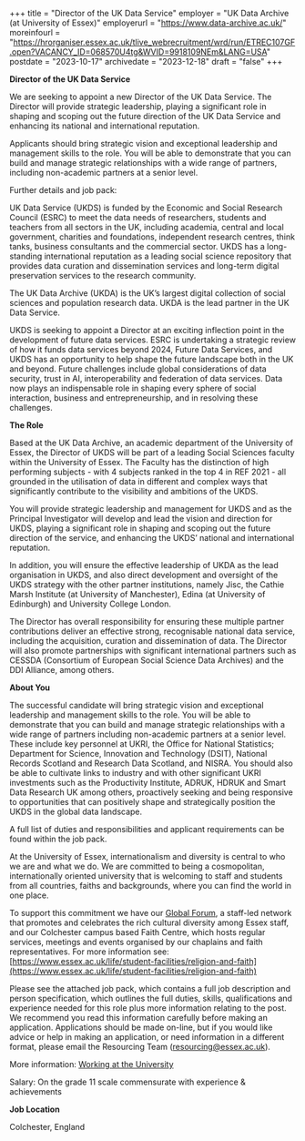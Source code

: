 +++
title = "Director of the UK Data Service"
employer = "UK Data Archive (at University of Essex)"
employerurl = "https://www.data-archive.ac.uk/"
moreinfourl = "https://hrorganiser.essex.ac.uk/tlive_webrecruitment/wrd/run/ETREC107GF.open?VACANCY_ID=068570U4tg&WVID=9918109NEm&LANG=USA"
postdate = "2023-10-17"
archivedate = "2023-12-18"
draft = "false"
+++

**Director of the UK Data Service**

We are seeking to appoint a new Director of the UK Data Service. The Director will provide strategic leadership, playing a significant role in shaping and scoping out the future direction of the UK Data Service and enhancing its national and international reputation.

Applicants should bring strategic vision and exceptional leadership and management skills to the role. You will be able to demonstrate that you can build and manage strategic relationships with a wide range of partners, including non-academic partners at a senior level.

Further details and job pack:

UK Data Service (UKDS) is funded by the Economic and Social Research Council (ESRC) to meet the data needs of researchers, students and teachers from all sectors in the UK, including academia, central and local government, charities and foundations, independent research centres, think tanks, business consultants and the commercial sector. UKDS has a long-standing international reputation as a leading social science repository that provides data curation and dissemination services and long-term digital preservation services to the research community.

The UK Data Archive (UKDA) is the UK’s largest digital collection of social sciences and population research data. UKDA is the lead partner in the UK Data Service.

UKDS is seeking to appoint a Director at an exciting inflection point in the development of future data services. ESRC is undertaking a strategic review of how it funds data services beyond 2024, Future Data Services, and UKDS has an opportunity to help shape the future landscape both in the UK and beyond.  Future challenges include global considerations of data security, trust in AI, interoperability and federation of data services. Data now plays an indispensable role in shaping every sphere of social interaction, business and entrepreneurship, and in resolving these challenges.

**The Role**

Based at the UK Data Archive, an academic department of the University of Essex, the Director of UKDS will be part of a leading Social Sciences faculty within the University of Essex. The Faculty has the distinction of high performing subjects - with 4 subjects ranked in the top 4 in REF 2021 - all grounded in the utilisation of data in different and complex ways that significantly contribute to the visibility and ambitions of the UKDS.

You will provide strategic leadership and management for UKDS and as the Principal Investigator will develop and lead the vision and direction for UKDS, playing a significant role in shaping and scoping out the future direction of the service, and enhancing the UKDS’ national and international reputation.

In addition, you will ensure the effective leadership of UKDA as the lead organisation in UKDS, and also direct development and oversight of the UKDS strategy with the other partner institutions, namely Jisc, the Cathie Marsh Institute (at University of Manchester), Edina (at University of Edinburgh) and University College London.

The Director has overall responsibility for ensuring these multiple partner contributions deliver an effective strong, recognisable national data service, including the acquisition, curation and dissemination of data.  The Director will also promote partnerships with significant international partners such as CESSDA (Consortium of European Social Science Data Archives) and the DDI Alliance, among others.

 
**About You**

The successful candidate will bring strategic vision and exceptional leadership and management skills to the role.  You will be able to demonstrate that you can build and manage strategic relationships with a wide range of partners including non-academic partners at a senior level.  These include key personnel at UKRI, the Office for National Statistics; Department for Science, Innovation and Technology (DSIT), National Records Scotland and Research Data Scotland, and NISRA.  You should also be able to cultivate links to industry and with other significant UKRI investments such as the Productivity Institute, ADRUK, HDRUK and Smart Data Research UK among others, proactively seeking and being responsive to opportunities that can positively shape and strategically position the UKDS in the global data landscape.

A full list of duties and responsibilities and applicant requirements can be found within the job pack.

At the University of Essex, internationalism and diversity is central to who we are and what we do. We are committed to being a cosmopolitan, internationally oriented university that is welcoming to staff and students from all countries, faiths and backgrounds, where you can find the world in one place.

To support this commitment we have our [Global Forum](https://www.essex.ac.uk/staff/diversity-and-inclusion/global-forum), a staff-led network that promotes and celebrates the rich cultural diversity among Essex staff, and our Colchester campus based Faith Centre, which hosts regular services, meetings and events organised by our chaplains and faith representatives. For more information see: [https://www.essex.ac.uk/life/student-facilities/religion-and-faith](https://www.essex.ac.uk/life/student-facilities/religion-and-faith)

Please see the attached job pack, which contains a full job description and person specification, which outlines the full duties, skills, qualifications and experience needed for this role plus more information relating to the post. We recommend you read this information carefully before making an application.  Applications should be made on-line, but if you would like advice or help in making an application, or need information in a different format, please email the Resourcing Team (resourcing@essex.ac.uk).

More information: [Working at the University](https://www.essex.ac.uk/about)

Salary:  On the grade 11 scale commensurate with experience & achievements

**Job Location**

Colchester, England
